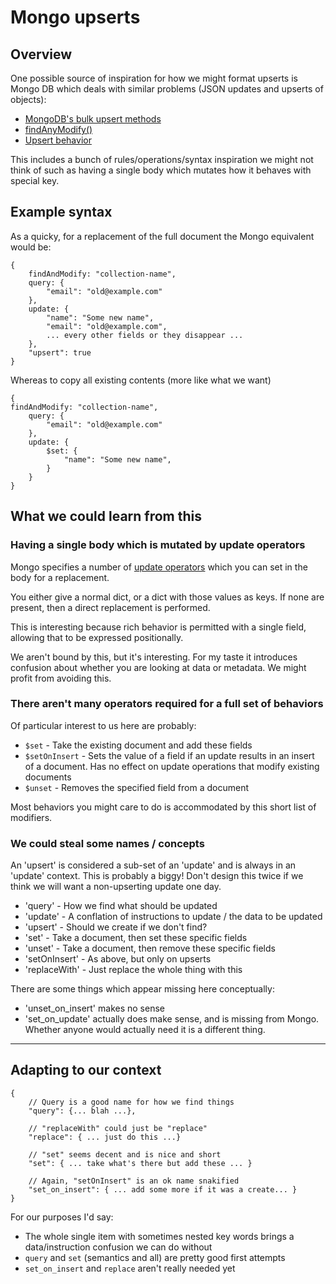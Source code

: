 # Mongo upserts

## Overview

One possible source of inspiration for how we might format upserts is Mongo DB 
which deals with similar problems (JSON updates and upserts of objects):

* [MongoDB's bulk upsert methods](https://docs.mongodb.com/manual/reference/method/Bulk.find.upsert/)
* [findAnyModify()](https://docs.mongodb.com/manual/reference/command/findAndModify/#dbcmd.findAndModify)
* [Upsert behavior](https://docs.mongodb.com/manual/reference/method/db.collection.update/#upsert-behavior)

This includes a bunch of rules/operations/syntax inspiration we might not think
 of such as having a single body which mutates how it behaves with special key.

## Example syntax

As a quicky, for a replacement of the full document the Mongo equivalent would be:

    {
        findAndModify: "collection-name",
        query: {
            "email": "old@example.com"
        },
        update: {
            "name": "Some new name",
            "email": "old@example.com",
            ... every other fields or they disappear ...
        },
        "upsert": true
    }
 
Whereas to copy all existing contents (more like what we want)
  
    {
    findAndModify: "collection-name",
        query: {
            "email": "old@example.com"
        },
        update: {
            $set: {
                "name": "Some new name",
            }
        }
    }
    
## What we could learn from this

### Having a single body which is mutated by update operators

Mongo specifies a number of [update operators](https://docs.mongodb.com/manual/reference/operator/update/#id1) which
you can set in the body for a replacement. 

You either give a normal dict, or a dict with those values as keys. If none 
are present, then a direct replacement is performed.

This is interesting because rich behavior is permitted with a single field, 
allowing that to be expressed positionally.

We aren't bound by this, but it's interesting. For my taste it introduces 
confusion about whether you are looking at data or metadata. We might profit 
from avoiding this.

### There aren't many operators required for a full set of behaviors

Of particular interest to us here are probably:

 * `$set` - Take the existing document and add these fields
 * `$setOnInsert` - Sets the value of a field if an update results in an insert of a document. Has no effect on update operations that modify existing documents
 * `$unset` - Removes the specified field from a document

Most behaviors you might care to do is accommodated by this short list of 
modifiers.

### We could steal some names / concepts

An 'upsert' is considered a sub-set of an 'update' and is always in an 'update'
context. This is probably a biggy! Don't design this twice if we think we will want a non-upserting update one day.

 * 'query' - How we find what should be updated
 * 'update' - A conflation of instructions to update / the data to be updated
 * 'upsert' - Should we create if we don't find?
 * 'set' - Take a document, then set these specific fields
 * 'unset' - Take a document, then remove these specific fields
 * 'setOnInsert' - As above, but only on upserts
 * 'replaceWith' - Just replace the whole thing with this
 
There are some things which appear missing here conceptually:

 * 'unset_on_insert' makes no sense
 * 'set_on_update' actually does make sense, and is missing from Mongo.
   Whether anyone would actually need it is a different thing.

----

## Adapting to our context

    {
        // Query is a good name for how we find things
        "query": {... blah ...},
        
        // "replaceWith" could just be "replace"
        "replace": { ... just do this ...}
        
        // "set" seems decent and is nice and short
        "set": { ... take what's there but add these ... }
        
        // Again, "setOnInsert" is an ok name snakified 
        "set_on_insert": { ... add some more if it was a create... }
    }

For our purposes I'd say:

 * The whole single item with sometimes nested key words brings a
  data/instruction confusion we can do without
 * `query` and `set` (semantics and all) are pretty good first attempts
 * `set_on_insert` and `replace` aren't really needed yet
